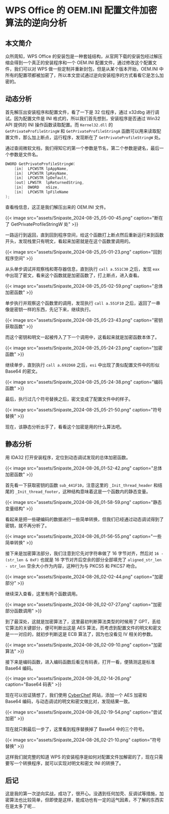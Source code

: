 # WPS Office 的 OEM.INI 配置文件加密算法的逆向分析


## 本文简介

众所周知，WPS Office 的安装包是一种套娃结构，从官网下载的安装包经过解压缩会得到一个真正的安装程序和一个 OEM.INI 配置文件，通过修改这个配置文件，我们可以对 WPS 做一些定制并重新封包，但是从某个版本开始，OEM.INI 中所有的配置项都被加密了，所以本文尝试通过逆向安装程序的方式看看它是怎么加密的。

## 动态分析

首先解压出安装程序和配置文件，看了一下是 32 位程序，通过 x32dbg 进行调试。因为配置文件是 INI 格式的，所以我们首先想到，安装程序是否通过 Win32 API 提供的 INI 操作函数读取配置。而 `Kernel32.dll` 的 `GetPrivateProfileStringW` 和 `GetPrivateProfileStringA` 函数可以用来读取配置文件，那么加上断点，运行程序，发现断在了 `GetPrivateProfileStringW` 处。

通过查阅微软文档，我们得知它的第一个参数是节名，第二个参数是键名，最后一个参数是文件名。

```c
DWORD GetPrivateProfileStringW(
    [in]  LPCWSTR lpAppName,
    [in]  LPCWSTR lpKeyName,
    [in]  LPCWSTR lpDefault,
    [out] LPWSTR  lpReturnedString,
    [in]  DWORD   nSize,
    [in]  LPCWSTR lpFileName
);
```

查看栈信息，这正是我们解压出来的 OEM.INI 文件。

{{< image src="assets/Snipaste_2024-08-25_05-00-45.png" caption="断在了 GetPrivateProfileStringW 处" >}}

一路运行到返回，直到回到程序空间，给这个函数打上断点然后重新运行来到函数开头，发现栈里只有明文，看起来加密就是在这个函数里调用的。

{{< image src="assets/Snipaste_2024-08-25_05-01-23.png" caption="回到程序空间" >}}

从头单步调试并观察栈和寄存器信息，直到执行 `call a.551C30` 之后，发现 `eax` 中出现了密文，看来这个函数就是加密函数了，打上断点，进入查看。

{{< image src="assets/Snipaste_2024-08-25_05-02-59.png" caption="总体加密函数" >}}

单步执行并观察这个函数里的调用，发现执行 `call a.551F10` 之后，返回了一串像是密钥一样的东西，先记下来，继续执行。

{{< image src="assets/Snipaste_2024-08-25_05-23-43.png" caption="密钥获取函数" >}}

而这个密钥和明文一起被传入了下一个调用中，这看起来就是加密函数本体了。

{{< image src="assets/Snipaste_2024-08-25_05-24-23.png" caption="加密函数" >}}

继续单步，直到执行 `call a.692D60` 之后，`esi` 中出现了类似配置文件中的形似 Base64 的密文。

{{< image src="assets/Snipaste_2024-08-25_05-24-38.png" caption="编码函数" >}}

最后，执行过几个符号替换之后，密文变成了配置文件中的样子。

{{< image src="assets/Snipaste_2024-08-25_05-21-50.png" caption="符号替换" >}}

现在，该静态分析出手了，看看这个加密是用的什么算法吧。

## 静态分析

用 IDA32 打开安装程序，定位到动态调试发现的总体加密函数。

{{< image src="assets/Snipaste_2024-08-26_01-52-42.png" caption="总体加密函数" >}}

首先看一下获取密钥的函数 `sub_441F10`，注意这里的 `_Init_thread_header` 和结尾的 `_Init_thread_footer`，这种结构意味着这是一个函数内的静态变量。

{{< image src="assets/Snipaste_2024-08-26_01-58-59.png" caption="静态变量结构" >}}

看起来是把一些硬编码的数据进行一些简单转换，但我们已经通过动态调试得到了密钥，就不再分析了。

{{< image src="assets/Snipaste_2024-08-26_01-56-55.png" caption="一些简单转换" >}}

接下来是加密算法部分，我们注意到它先对字符串做了 16 字节对齐，然后对 `16 - (str_len & 0xF)` 也就是 16 字节对齐后空余的部分全部填充了 `aligned_str_len - str_len` 空余大小作为内容，这种行为与 PKCS5 和 PKCS7 吻合。

{{< image src="assets/Snipaste_2024-08-26_02-02-44.png" caption="加密部分" >}}

继续深入查看，这里有两个函数调用。

{{< image src="assets/Snipaste_2024-08-26_02-07-27.png" caption="加密部分函数调用" >}}

到了最深处，这就是加密算法了，这里最初判断算法类型的时候用了 GPT，丢给它算法的关键部分，便可判断出这是 AES 算法，而考虑到配置文件的明文和密文是一一对应的，就初步判断这是 ECB 算法了，因为也没看见 IV 相关的参数。

{{< image src="assets/Snipaste_2024-08-26_02-09-10.png" caption="加密算法" >}}

接下来是编码函数，进入编码函数后看见有码表，打开一看，便猜测这是标准 Base64 编码。

{{< image src="assets/Snipaste_2024-08-26_02-14-26.png" caption="Base64 码表" >}}

现在可以验证猜想了，我们使用 [CyberChef](https://cyberchef.org/) 网站，添加一个 AES 加密和 Base64 编码，与动态调试的明文和密文做比对，发现结果一致。

{{< image src="assets/Snipaste_2024-08-26_02-19-54.png" caption="尝试加密" >}}

现在就只剩最后一步了，这里看到程序替换掉了 Base64 中的三个符号。

{{< image src="assets/Snipaste_2024-08-26_02-21-10.png" caption="符号替换" >}}

这样我们就完整的知道 WPS 的安装程序是如何对配置文件加解密的了，现在只需要写一个转换程序，就可以实现对明文和密文 INI 的转换了。

## 后记

这是我的第一次逆向实战，成功了，很开心。没遇到任何加壳、反调试等措施，加密算法也比较简单，但即使是这样，能成功也有一定的运气因素，不了解的东西实在是太多了呢...

